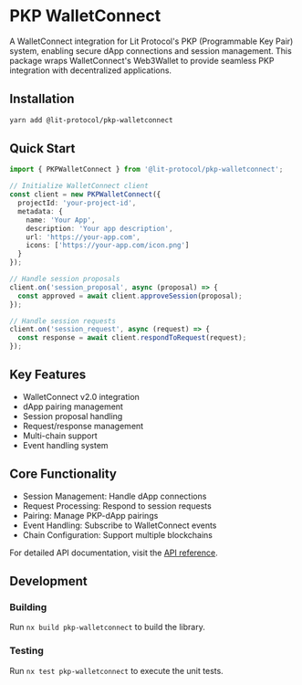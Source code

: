 # PKP WalletConnect

A WalletConnect integration for Lit Protocol's PKP (Programmable Key Pair) system, enabling secure dApp connections and session management. This package wraps WalletConnect's Web3Wallet to provide seamless PKP integration with decentralized applications.

## Installation

```bash
yarn add @lit-protocol/pkp-walletconnect
```

## Quick Start

```typescript
import { PKPWalletConnect } from '@lit-protocol/pkp-walletconnect';

// Initialize WalletConnect client
const client = new PKPWalletConnect({
  projectId: 'your-project-id',
  metadata: {
    name: 'Your App',
    description: 'Your app description',
    url: 'https://your-app.com',
    icons: ['https://your-app.com/icon.png']
  }
});

// Handle session proposals
client.on('session_proposal', async (proposal) => {
  const approved = await client.approveSession(proposal);
});

// Handle session requests
client.on('session_request', async (request) => {
  const response = await client.respondToRequest(request);
});
```

## Key Features

- WalletConnect v2.0 integration
- dApp pairing management
- Session proposal handling
- Request/response management
- Multi-chain support
- Event handling system

## Core Functionality

- Session Management: Handle dApp connections
- Request Processing: Respond to session requests
- Pairing: Manage PKP-dApp pairings
- Event Handling: Subscribe to WalletConnect events
- Chain Configuration: Support multiple blockchains

For detailed API documentation, visit the [API reference](https://docs.lit-js-sdk-v2.litprotocol.com/modules/pkp_walletconnect_src.html).

## Development

### Building

Run `nx build pkp-walletconnect` to build the library.

### Testing

Run `nx test pkp-walletconnect` to execute the unit tests.
